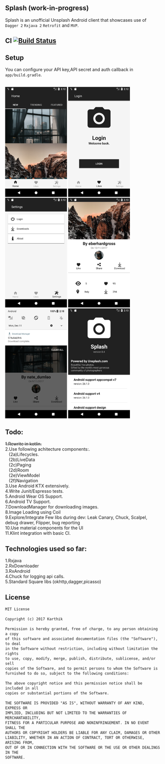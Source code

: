 ## Splash (work-in-progress)

Splash is an unofficial Unsplash Android client that showcases use of `Dagger 2` `Rxjava 2`  `Retrofit` and `MVP`.<br/>

## CI [![Build Status](https://app.bitrise.io/app/ace9bafaf050bb3e/status.svg?token=OBEws1-W4WXbb1hZ4KPJgQ&branch=develop)](https://app.bitrise.io/app/ace9bafaf050bb3e)

## Setup
You can configure your API key,API secret and auth callback in `app/build.gradle`.<br/><br/>

<img src="https://github.com/NULLPointerGuy/Splash/blob/master/assets/screenshot-1.png" width="200"> <img src="https://github.com/NULLPointerGuy/Splash/blob/master/assets/screenshot-2.png" width="200"> <img src="https://github.com/NULLPointerGuy/Splash/blob/master/assets/screenshot-3.png" width="200"> <img src="https://github.com/NULLPointerGuy/Splash/blob/master/assets/screenshot-4.png" width="200"> <img src="https://github.com/NULLPointerGuy/Splash/blob/master/assets/screenshot-5.png" width="200"> <img src="https://github.com/NULLPointerGuy/Splash/blob/master/assets/screenshot-6.png" width="200">

## Todo:<br/>
~~1.Rewrite in kotlin.<br/>~~
2.Use following achitecture components:.<br/>
   &nbsp;&nbsp;&nbsp;(2a)Lifecycles.<br/>
   &nbsp;&nbsp;&nbsp;(2b)LiveData<br/>
   &nbsp;&nbsp;&nbsp;(2c)Paging<br/>
   &nbsp;&nbsp;&nbsp;(2d)Room<br/>
   &nbsp;&nbsp;&nbsp;(2e)ViewModel<br/>
   &nbsp;&nbsp;&nbsp;(2f)Navigation<br/>
3.Use Android KTX extensively.<br/>
4.Write Junit/Espresso tests.<br/>
5.Android Wear OS Support.<br/>
6.Android TV Support.<br/>
7.DownloadManager for downloading images.<br/>
8.Image Loading using Coil<br/>
9.Explore/Integrate Few libs during dev: Leak Canary, Chuck, Scalpel, debug drawer, Flipper, bug reporting<br/>
10.Use material components for the UI<br/>
11.Klint integration with basic CI.<br/>

## Technologies used so far:<br/>
1.Rxjava<br/>
2.RxDownloader<br/>
3.RxAndroid<br/>
4.Chuck for logging api calls.<br/>
5.Standard Square libs (okhttp,dagger,picasso)<br/>


## License
```
MIT License

Copyright (c) 2017 Karthik

Permission is hereby granted, free of charge, to any person obtaining a copy
of this software and associated documentation files (the "Software"), to deal
in the Software without restriction, including without limitation the rights
to use, copy, modify, merge, publish, distribute, sublicense, and/or sell
copies of the Software, and to permit persons to whom the Software is
furnished to do so, subject to the following conditions:

The above copyright notice and this permission notice shall be included in all
copies or substantial portions of the Software.

THE SOFTWARE IS PROVIDED "AS IS", WITHOUT WARRANTY OF ANY KIND, EXPRESS OR
IMPLIED, INCLUDING BUT NOT LIMITED TO THE WARRANTIES OF MERCHANTABILITY,
FITNESS FOR A PARTICULAR PURPOSE AND NONINFRINGEMENT. IN NO EVENT SHALL THE
AUTHORS OR COPYRIGHT HOLDERS BE LIABLE FOR ANY CLAIM, DAMAGES OR OTHER
LIABILITY, WHETHER IN AN ACTION OF CONTRACT, TORT OR OTHERWISE, ARISING FROM,
OUT OF OR IN CONNECTION WITH THE SOFTWARE OR THE USE OR OTHER DEALINGS IN THE
SOFTWARE.
```
